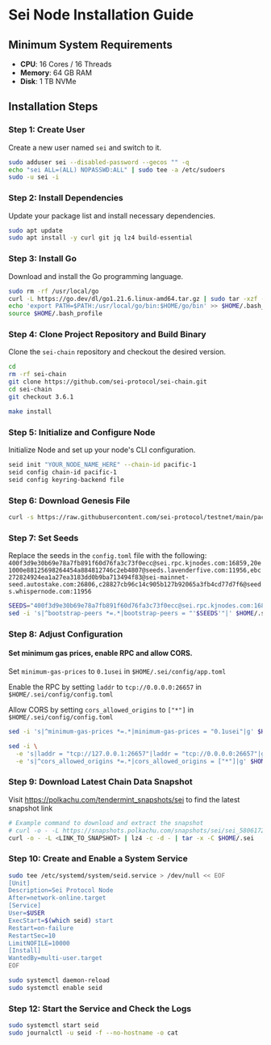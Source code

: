 # Sei Node Installation Guide

## Minimum System Requirements

- **CPU**: 16 Cores / 16 Threads
- **Memory**: 64 GB RAM
- **Disk**: 1 TB NVMe

## Installation Steps

### Step 1: Create User
Create a new user named `sei` and switch to it.
```bash
sudo adduser sei --disabled-password --gecos "" -q
echo "sei ALL=(ALL) NOPASSWD:ALL" | sudo tee -a /etc/sudoers
sudo -u sei -i
```

### Step 2: Install Dependencies
Update your package list and install necessary dependencies.
```bash
sudo apt update
sudo apt install -y curl git jq lz4 build-essential
```

### Step 3: Install Go
Download and install the Go programming language.
```bash
sudo rm -rf /usr/local/go
curl -L https://go.dev/dl/go1.21.6.linux-amd64.tar.gz | sudo tar -xzf - -C /usr/local
echo 'export PATH=$PATH:/usr/local/go/bin:$HOME/go/bin' >> $HOME/.bash_profile
source $HOME/.bash_profile
```

### Step 4: Clone Project Repository and Build Binary
Clone the `sei-chain` repository and checkout the desired version.
```bash
cd
rm -rf sei-chain
git clone https://github.com/sei-protocol/sei-chain.git
cd sei-chain
git checkout 3.6.1

make install
```

### Step 5: Initialize and Configure Node
Initialize Node and set up your node's CLI configuration.
```bash
seid init "YOUR_NODE_NAME_HERE" --chain-id pacific-1
seid config chain-id pacific-1
seid config keyring-backend file
```

### Step 6: Download Genesis File
```bash
curl -s https://raw.githubusercontent.com/sei-protocol/testnet/main/pacific-1/genesis.json > $HOME/.sei/config/genesis.json
```

### Step 7: Set Seeds
Replace the seeds in the `config.toml` file with the following:
`400f3d9e30b69e78a7fb891f60d76fa3c73f0ecc@sei.rpc.kjnodes.com:16859,20e1000e88125698264454a884812746c2eb4807@seeds.lavenderfive.com:11956,ebc272824924ea1a27ea3183dd0b9ba713494f83@sei-mainnet-seed.autostake.com:26806,c28827cb96c14c905b127b92065a3fb4cd77d7f6@seeds.whispernode.com:11956`
```bash
SEEDS="400f3d9e30b69e78a7fb891f60d76fa3c73f0ecc@sei.rpc.kjnodes.com:16859,20e1000e88125698264454a884812746c2eb4807@seeds.lavenderfive.com:11956,ebc272824924ea1a27ea3183dd0b9ba713494f83@sei-mainnet-seed.autostake.com:26806,c28827cb96c14c905b127b92065a3fb4cd77d7f6@seeds.whispernode.com:11956"
sed -i 's|^bootstrap-peers *=.*|bootstrap-peers = "'$SEEDS'"|' $HOME/.sei/config/config.toml
```

### Step 8: Adjust Configuration
#### Set minimum gas prices, enable RPC and allow CORS.
Set `minimum-gas-prices` to `0.1usei` in `$HOME/.sei/config/app.toml`

Enable the RPC by setting `laddr` to `tcp://0.0.0.0:26657` in `$HOME/.sei/config/config.toml`

Allow CORS by setting `cors_allowed_origins` to `["*"]` in `$HOME/.sei/config/config.toml`
```bash
sed -i 's|^minimum-gas-prices *=.*|minimum-gas-prices = "0.1usei"|g' $HOME/.sei/config/app.toml

sed -i \
  -e 's|laddr = "tcp://127.0.0.1:26657"|laddr = "tcp://0.0.0.0:26657"|g' \
  -e 's|^cors_allowed_origins *=.*|cors_allowed_origins = ["*"]|g' $HOME/.sei/config/config.toml
```

### Step 9: Download Latest Chain Data Snapshot
Visit https://polkachu.com/tendermint_snapshots/sei to find the latest snapshot link
```bash
# Example command to download and extract the snapshot
# curl -o - -L https://snapshots.polkachu.com/snapshots/sei/sei_58061725.tar.lz4 | lz4 -c -d - | tar -x -C $HOME/.sei
curl -o - -L <LINK_TO_SNAPSHOT> | lz4 -c -d - | tar -x -C $HOME/.sei
```

### Step 10: Create and Enable a System Service
```bash
sudo tee /etc/systemd/system/seid.service > /dev/null << EOF
[Unit]
Description=Sei Protocol Node
After=network-online.target
[Service]
User=$USER
ExecStart=$(which seid) start
Restart=on-failure
RestartSec=10
LimitNOFILE=10000
[Install]
WantedBy=multi-user.target
EOF

sudo systemctl daemon-reload
sudo systemctl enable seid
```

### Step 12: Start the Service and Check the Logs
```bash
sudo systemctl start seid
sudo journalctl -u seid -f --no-hostname -o cat
```

